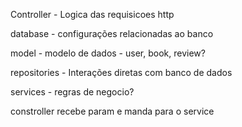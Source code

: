 Controller - Logica das requisicoes http

database - configurações relacionadas ao banco

model - modelo de dados - user, book, review?

repositories - Interações diretas com banco de dados

services - regras de negocio?

constroller recebe param e manda para o service